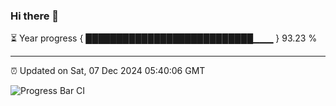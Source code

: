 ### Hi there 👋

⏳ Year progress { ███████████████████████████▁▁▁ } 93.23 %

---

⏰ Updated on Sat, 07 Dec 2024 05:40:06 GMT

![Progress Bar CI](https://github.com/IshwaranRudhara/GIT-ACTION/workflows/Progress%20Bar%20CI/badge.svg)
